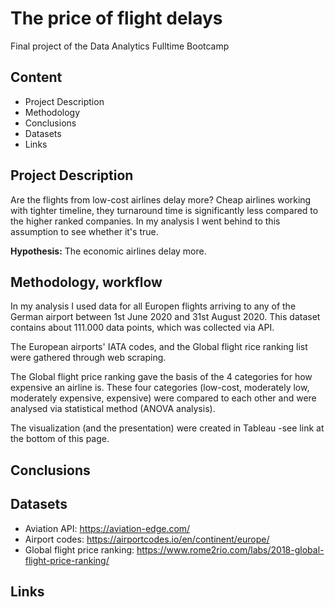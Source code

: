# The price of flight delays

Final project of the Data Analytics Fulltime Bootcamp


## Content
* Project Description
* Methodology
* Conclusions
* Datasets
* Links

## Project Description

Are the flights from low-cost airlines delay more? Cheap airlines working with tighter timeline, they turnaround time is significantly less compared to the higher ranked companies. In my analysis I went behind to this assumption to see whether it's true.

**Hypothesis:** The economic airlines delay more.


## Methodology, workflow

In my analysis I used data for all Europen flights arriving to any of the German airport between 1st June 2020 and 31st August 2020. This dataset contains about 111.000 data points, which was collected via API.

The European airports' IATA codes, and the Global flight rice ranking list were gathered through web scraping.

The Global flight price ranking gave the basis of the 4 categories for how expensive an airline is. These four categories (low-cost, moderately low, moderately expensive, expensive) were compared to each other and were analysed via statistical method (ANOVA analysis).

The visualization (and the presentation) were created in Tableau -see link at the bottom of this page.


## Conclusions



## Datasets

- Aviation API: https://aviation-edge.com/
- Airport codes: https://airportcodes.io/en/continent/europe/
- Global flight price ranking: https://www.rome2rio.com/labs/2018-global-flight-price-ranking/


## Links

[Presentation]: https://public.tableau.com/profile/kristof.hegyi#!/vizhome/Thepriceofcheapflights/Presentationflightdelays

